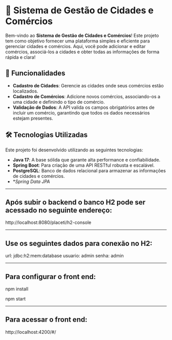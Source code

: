 # 🌆 Sistema de Gestão de Cidades e Comércios

Bem-vindo ao **Sistema de Gestão de Cidades e Comércios**! Este projeto tem como objetivo fornecer uma plataforma simples e eficiente para gerenciar cidades e comércios. Aqui, você pode adicionar e editar comércios, associá-los a cidades e obter todas as informações de forma rápida e clara!

## 🚀 Funcionalidades

- **Cadastro de Cidades**: Gerencie as cidades onde seus comércios estão localizados.
- **Cadastro de Comércios**: Adicione novos comércios, associando-os a uma cidade e definindo o tipo de comércio.
- **Validação de Dados**: A API valida os campos obrigatórios antes de incluir um comércio, garantindo que todos os dados necessários estejam presentes.

## 🛠 Tecnologias Utilizadas

Este projeto foi desenvolvido utilizando as seguintes tecnologias:

- **Java 17**: A base sólida que garante alta performance e confiabilidade.
- **Spring Boot**: Para criação de uma API RESTful robusta e escalável.
- **PostgreSQL**: Banco de dados relacional para armazenar as informações de cidades e comércios.
- **Spring Data JPA*

-------------------------------------------------------------------------------
Após subir o backend o banco H2 pode ser acessado no seguinte endereço:
-------------------------------------------------------------------------------

http://localhost:8080/placeti/h2-console

-------------------------------------------------------------------------------
Use os seguintes dados para conexão no H2:
-------------------------------------------------------------------------------

url: jdbc:h2:mem:database
usuario: admin
senha: admin

-------------------------------------------------------------------------------
Para configurar o front end:
-------------------------------------------------------------------------------

npm install

npm start

-------------------------------------------------------------------------------
Para acessar o front end:
-------------------------------------------------------------------------------

http://localhost:4200/#/
